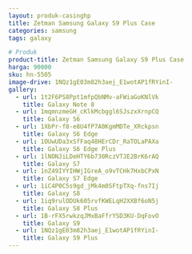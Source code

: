 ```yaml
---
layout: produk-casinghp
title: Zetman Samsung Galaxy S9 Plus Case
categories: samsung
tags: galaxy

# Produk
product-title: Zetman Samsung Galaxy S9 Plus Case
harga: 90000
sku: hn-5505
image-drive: 1NQz1gE03m82h3aej_E1wotAP1fRYinI-
gallery:
  - url: 1t2F6PS8Ppt1mfpQbNMv-aFWiaGoKNlVk
    title: Galaxy Note 8
  - url: 1mqmnzmeGH_cKlkMcbggl6SJszxXrnpCQ
    title: Galaxy S6
  - url: 1XbPr-f8-e8U4fP7A0KgmMDTe_XRckpsn
    title: Galaxy S6 Edge
  - url: 1OUwUDa3xSfFaq48HErCDr_RaTOLaPAXa
    title: Galaxy S6 Edge Plus
  - url: 1lNONJiLDeHTY6b730RczVTJE2BrK6rAQ
    title: Galaxy S7
  - url: 1nZ49IYYIHWjIGreA_o9vTCHk7HxbCPxN
    title: Galaxy S7 Edge
  - url: 1iC4P0C5s9gd_jMk4m0SFtpTXq-fns7Ij
    title: Galaxy S8
  - url: 1iq9rulODUk605rvfKWELqH2XXBf6oN5j
    title: Galaxy S8 Plus
  - url: 1B-rFX5rwkzqJMxBaFfrYSD3KU-DqFovO
    title: Galaxy S9
  - url: 1NQz1gE03m82h3aej_E1wotAP1fRYinI-
    title: Galaxy S9 Plus
---
```

